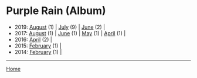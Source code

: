 # Purple Rain (Album)

  * 2019: 
      [August](./purple-rain-album-2019-08.md) (1) | 
      [July](./purple-rain-album-2019-07.md) (9) | 
      [June](./purple-rain-album-2019-06.md) (2) | 
  * 2017: 
      [August](./purple-rain-album-2017-08.md) (1) | 
      [June](./purple-rain-album-2017-06.md) (1) | 
      [May](./purple-rain-album-2017-05.md) (1) | 
      [April](./purple-rain-album-2017-04.md) (1) | 
  * 2016: 
      [April](./purple-rain-album-2016-04.md) (2) | 
  * 2015: 
      [February](./purple-rain-album-2015-02.md) (1) | 
  * 2014: 
      [February](./purple-rain-album-2014-02.md) (1) | 

----

[Home](../)
